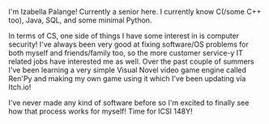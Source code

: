 I'm Izabella Palange! Currently a senior here.
I currently know C(/some C++ too), Java, SQL, and some minimal Python.

In terms of CS, one side of things I have some interest in is computer security! I've always been very good at fixing software/OS problems for both myself and friends/family too, so the more customer service-y IT related jobs have interested me as well.
Over the past couple of summers I've been learning a very simple Visual Novel video game engine called Ren'Py and making my own game using it which I've been updating via Itch.io!

I've never made any kind of software before so I'm excited to finally see how that process works for myself!
Time for ICSI 148Y!